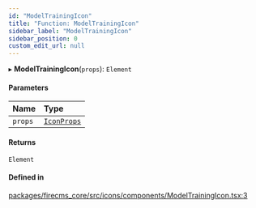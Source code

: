 ```yaml
---
id: "ModelTrainingIcon"
title: "Function: ModelTrainingIcon"
sidebar_label: "ModelTrainingIcon"
sidebar_position: 0
custom_edit_url: null
---
```


▸ **ModelTrainingIcon**(`props`): `Element`

#### Parameters

| Name | Type |
| :------ | :------ |
| `props` | [`IconProps`](../types/IconProps.md) |

#### Returns

`Element`

#### Defined in

[packages/firecms_core/src/icons/components/ModelTrainingIcon.tsx:3](https://github.com/FireCMSco/firecms/blob/d45f3739/packages/firecms_core/src/icons/components/ModelTrainingIcon.tsx#L3)
